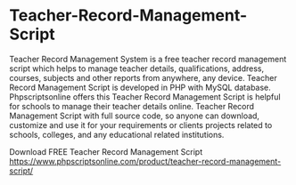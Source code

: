 # Teacher-Record-Management-Script
Teacher Record Management System is a free teacher record management script which helps to manage teacher details, qualifications, address, courses, subjects and other reports from anywhere, any device. Teacher Record Management Script is developed in PHP with MySQL database. Phpscriptsonline offers this Teacher Record Management Script is helpful for schools to manage their teacher details online. Teacher Record Management Script with full source code, so anyone can download, customize and use it for your requirements or clients projects related to schools, colleges, and any educational related institutions.

Download FREE Teacher Record Management Script
https://www.phpscriptsonline.com/product/teacher-record-management-script/
